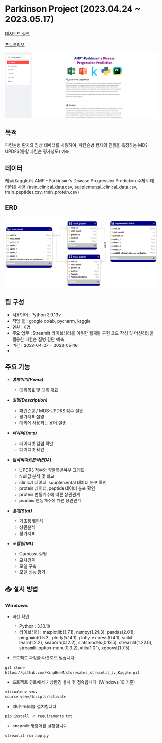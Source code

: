 # Parkinson Project (2023.04.24 ~ 2023.05.17)

[대시보드 링크](https://kimmeatan-kaggle-p-app-pjrdqh.streamlit.app/) <br/><br/>
[포트폴리오](pdf/2조_파킨슨_질병_진단예측.pdf)<br/><br/>
![screensh](img/홈페이지.png)

## 목적
파킨슨병 환자의 임상 데이터를 사용하여, 파킨슨병 환자의 진행을 측정하는 MDS-UPDRS(통합 파킨슨 평가청도) 예측

## 데이터
캐글(Kaggle)의 AMP - Parkinson's Disease Progression Prediction 주제의 데이터를 사용
(train_clinical_data.csv, supplemental_clinical_data.csv, train_peptides.csv, train_protein.csv)

## ERD
![screensh](img/erd.png)

## 팀 구성

- 사용언어 : Python 3.9.13v
- 작업 툴 : google colab, pycharm, kaggle
- 인원 : 6명
- 주요 업무 : Streamlit 라이브러리를 이용한 웹개발 구현 코드 작성 및 머신러닝을 활용한 파킨슨 질병 진단 예측
- 기간 : 2023-04-27 ~ 2023-05-16 
- 
## 주요 기능

- ***홈페이지(Home)***
  + 대회목표 및 대회 개요
  
- ***설명(Description)***
  + 파킨슨병 / MDS-UPDRS 점수 설명
  + 평가지표 설명
  + 대회에 사용되는 용어 설명
  
- ***데이터(Data)***
  + 데이터셋 컬럼 확인
  + 데이터셋 확인
  
- ***탐색적자료분석(EDA)***
  + UPDRS 점수와 약물복용여부 그래프
  + Null값 분석 및 비교
  + clinical 데이터, supplemental 데이터 분포 확인
  + protein 데이터, peptide 데이터 분포 확인
  + protein 변동계수에 따른 상관관계
  + peptide 변동계수에 다른 상관관계 
  
- ***통계(Stat)*** 
  + 기초통계분석
  + 상관분석
  + 평가지표
  
- ***모델링(ML)***
  + Catboost 설명
  + 교차검증
  + 모델 구축
  + 모델 성능 평가

## 📥 설치 방법
### Windows
- 버전 확인
  - Python : 3.10.10
  - 라이브러리 : matplotlib(3.7.1), numpy(1.24.3), pandas(2.0.1), pingouin(0.5.3), plotly(5.14.1), plotly-express(0.4.1), scikit-learn(1.2.2), seaborn(0.12.2), statsmodels(0.13.5), streamlit(1.22.0), streamlit-option-menu(0.3.2), utils(1.0.1), xgboost(1.7.5)

- 프로젝트 파일을 다운로드 받습니다.
```
git clone https://github.com/KingBeeM/storesales_streamlit_by_Kaggle.git
```
- 프로젝트 경로에서 가상환경 설치 후 접속합니다. (Windows 10 기준)
```
virtualenv venv
source venv/Scripts/activate
```
- 라이브러리를 설치합니다.
```
pip install -r requirements.txt
```
- streamlit 명령어를 실행합니다.
```
streamlit run app.py
```
